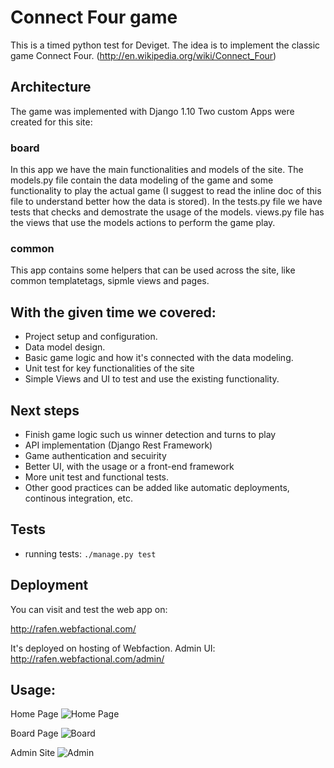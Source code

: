 # Connect Four game
This is a timed python test for Deviget.
The idea is to implement the classic game Connect Four. (http://en.wikipedia.org/wiki/Connect_Four)

## Architecture
The game was implemented with Django 1.10
Two custom Apps were created for this site:

### board
In this app we have the main functionalities and models of the site.
The models.py file contain the data modeling of the game and some functionality to play the actual game (I suggest to read the inline doc of this file to understand better how the data is stored).
In the tests.py file we have tests that checks and demostrate the usage of the models.
views.py file has the views that use the models actions to perform the game play.

### common
This app contains some helpers that can be used across the site, like common templatetags, sipmle views and pages.


## With the given time we covered:

 * Project setup and configuration.
 * Data model design.
 * Basic game logic and how it's connected with the data modeling.
 * Unit test for key functionalities of the site
 * Simple Views and UI to test and use the existing functionality.

## Next steps

 * Finish game logic such us winner detection and turns to play
 * API implementation (Django Rest Framework)
 * Game authentication and secuirity
 * Better UI, with the usage or a front-end framework
 * More unit test and functional tests.
 * Other good practices can be added like automatic deployments, continous integration, etc.

## Tests

  * running tests: `./manage.py test`


## Deployment

You can visit and test the web app on:

http://rafen.webfactional.com/

It's deployed on hosting of Webfaction.
Admin UI: http://rafen.webfactional.com/admin/


## Usage:

Home Page
![Home Page](https://dl.dropboxusercontent.com/u/14133267/static/ConnectFour.png)

Board Page
![Board](https://dl.dropboxusercontent.com/u/14133267/static/ConnectFourBoard.png)

Admin Site
![Admin](https://dl.dropboxusercontent.com/u/14133267/static/ConnectFourAdmin.png)

